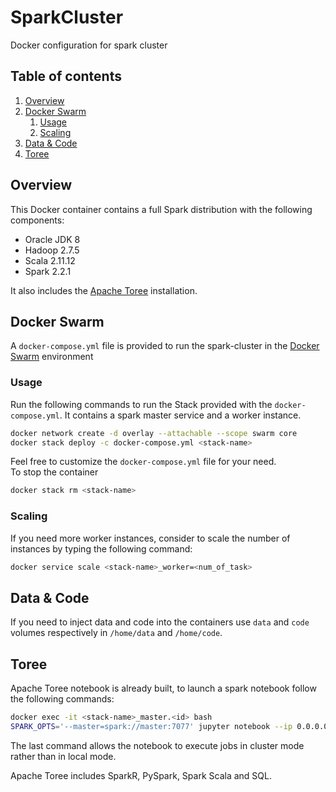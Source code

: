 # SparkCluster

Docker configuration for spark cluster

## Table of contents

1. [Overview](#overview)
2. [Docker Swarm](#docker-swarm)
   1. [Usage](#usage)
   2. [Scaling](#scaling)
3. [Data & Code](#data-&-code)
4. [Toree](#toree)

## Overview
This Docker container contains a full Spark distribution with the following components:

* Oracle JDK 8
* Hadoop 2.7.5
* Scala 2.11.12
* Spark 2.2.1

It also includes the [Apache Toree](https://github.com/apache/incubator-toree) installation.
## Docker Swarm
A `docker-compose.yml` file is provided to run the spark-cluster in the [Docker Swarm](https://docs.docker.com/engine/swarm/) environment

### Usage
Run the following commands to run the Stack provided with the `docker-compose.yml`. It contains a spark master service and a worker instance. 
```bash
docker network create -d overlay --attachable --scope swarm core  
docker stack deploy -c docker-compose.yml <stack-name>
```

Feel free to customize the `docker-compose.yml` file for your need.    
To stop the container 
```bash
docker stack rm <stack-name>
```

### Scaling
If you need more worker instances, consider to scale the number of instances by typing the following command:
```bash
docker service scale <stack-name>_worker=<num_of_task>
```

## Data & Code
If you need to inject data and code into the containers use `data` and `code` volumes respectively in `/home/data` and `/home/code`.

## Toree
Apache Toree notebook is already built, to launch a spark notebook follow the following commands:
```bash
docker exec -it <stack-name>_master.<id> bash
SPARK_OPTS='--master=spark://master:7077' jupyter notebook --ip 0.0.0.0 --allow-root
```

The last command allows the notebook to execute jobs in cluster mode rather than in local mode. 

Apache Toree includes SparkR, PySpark, Spark Scala and SQL. 



